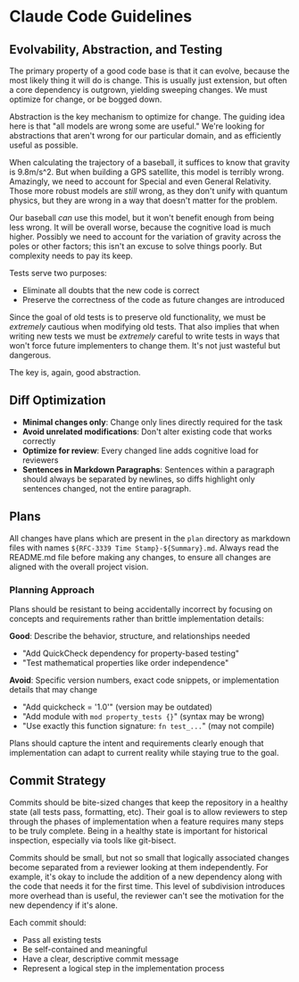 # Claude Code Guidelines

## Evolvability, Abstraction, and Testing

The primary property of a good code base is that it can evolve, because the most likely thing it will do is change.
This is usually just extension, but often a core dependency is outgrown, yielding sweeping changes.
We must optimize for change, or be bogged down.

Abstraction is the key mechanism to optimize for change.
The guiding idea here is that "all models are wrong some are useful."
We're looking for abstractions that aren't wrong for our particular domain, and as efficiently useful as possible.

When calculating the trajectory of a baseball, it suffices to know that gravity is 9.8m/s^2.
But when building a GPS satellite, this model is terribly wrong.
Amazingly, we need to account for Special and even General Relativity.
Those more robust models are _still_ wrong, as they don't unify with quantum physics, but they are wrong in a way that doesn't matter for the problem.

Our baseball _can_ use this model, but it won't benefit enough from being less wrong.
It will be overall worse, because the cognitive load is much higher.
Possibly we need to account for the variation of gravity across the poles or other factors; this isn't an excuse to solve things poorly.
But complexity needs to pay its keep.

Tests serve two purposes:
- Eliminate all doubts that the new code is correct
- Preserve the correctness of the code as future changes are introduced

Since the goal of old tests is to preserve old functionality, we must be _extremely_ cautious when modifying old tests.
That also implies that when writing new tests we must be _extremely_ careful to write tests in ways that won't force future implementers to change them.
It's not just wasteful but dangerous.

The key is, again, good abstraction.

## Diff Optimization
- **Minimal changes only**: Change only lines directly required for the task
- **Avoid unrelated modifications**: Don't alter existing code that works correctly
- **Optimize for review**: Every changed line adds cognitive load for reviewers
- **Sentences in Markdown Paragraphs**: Sentences within a paragraph should always be separated by newlines, so diffs highlight only sentences changed, not the entire paragraph.

## Plans

All changes have plans which are present in the `plan` directory as markdown files with names `${RFC-3339 Time Stamp}-${Summary}.md`.
Always read the README.md file before making any changes, to ensure all changes are aligned with the overall project vision.

### Planning Approach

Plans should be resistant to being accidentally incorrect by focusing on concepts and requirements rather than brittle implementation details:

**Good**: Describe the behavior, structure, and relationships needed
- "Add QuickCheck dependency for property-based testing"
- "Test mathematical properties like order independence"

**Avoid**: Specific version numbers, exact code snippets, or implementation details that may change
- "Add quickcheck = '1.0'" (version may be outdated)
- "Add module with `mod property_tests {}`" (syntax may be wrong)
- "Use exactly this function signature: `fn test_...`" (may not compile)

Plans should capture the intent and requirements clearly enough that implementation can adapt to current reality while staying true to the goal.

## Commit Strategy

Commits should be bite-sized changes that keep the repository in a healthy state (all tests pass, formatting, etc).
Their goal is to allow reviewers to step through the phases of implementation when a feature requires many steps to be truly complete.
Being in a healthy state is important for historical inspection, especially via tools like git-bisect.

Commits should be small, but not so small that logically associated changes become separated from a reviewer looking at them independently.
For example, it's okay to include the addition of a new dependency along with the code that needs it for the first time.
This level of subdivision introduces more overhead than is useful, the reviewer can't see the motivation for the new dependency if it's alone.

Each commit should:
- Pass all existing tests
- Be self-contained and meaningful
- Have a clear, descriptive commit message
- Represent a logical step in the implementation process
